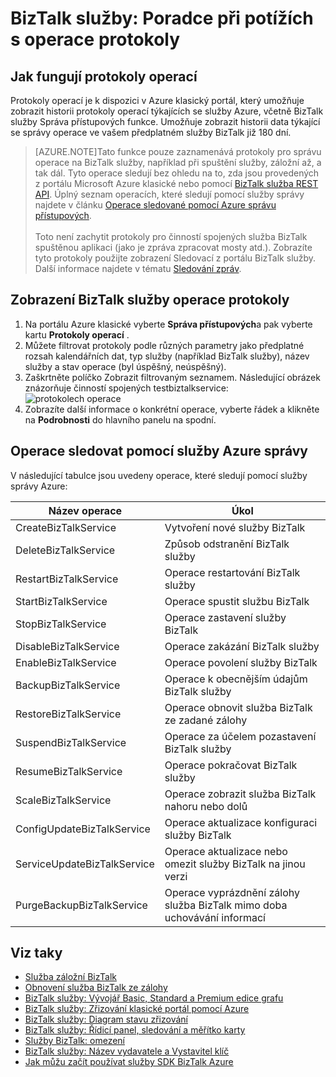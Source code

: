 <properties 
    pageTitle="Poradce při potížích s BizTalk služby, které využívají protokoly operací | Microsoft Azure" 
    description="Poradce při potížích BizTalk služby, které využívají protokoly operací. MABS WABS" 
    services="biztalk-services" 
    documentationCenter="" 
    authors="MandiOhlinger" 
    manager="erikre" 
    editor=""/>

<tags 
    ms.service="biztalk-services" 
    ms.workload="integration" 
    ms.tgt_pltfrm="na" 
    ms.devlang="na" 
    ms.topic="article" 
    ms.date="08/15/2016" 
    ms.author="mandia"/>


# <a name="biztalk-services-troubleshoot-using-operation-logs"></a>BizTalk služby: Poradce při potížích s operace protokoly

## <a name="what-are-the-operation-logs"></a>Jak fungují protokoly operací
Protokoly operací je k dispozici v Azure klasický portál, který umožňuje zobrazit historii protokoly operací týkajících se služby Azure, včetně BizTalk služby Správa přístupových funkce. Umožňuje zobrazit historii data týkající se správy operace ve vašem předplatném služby BizTalk již 180 dní.

> [AZURE.NOTE]Tato funkce pouze zaznamenává protokoly pro správu operace na BizTalk služby, například při spuštění služby, záložní až, a tak dál. Tyto operace sledují bez ohledu na to, zda jsou provedených z portálu Microsoft Azure klasické nebo pomocí [BizTalk služba REST API](http://msdn.microsoft.com/library/azure/dn232347.aspx). Úplný seznam operacích, které sledují pomocí služby správy najdete v článku [Operace sledované pomocí Azure správu přístupových](#bizops).<br/><br/>
Toto není zachytit protokoly pro činností spojených služba BizTalk spuštěnou aplikaci (jako je zpráva zpracovat mosty atd.). Zobrazíte tyto protokoly použijte zobrazení Sledovací z portálu BizTalk služby. Další informace najdete v tématu [Sledování zpráv](http://msdn.microsoft.com/library/azure/hh949805.aspx).

## <a name="view-biztalk-services-operation-logs"></a>Zobrazení BizTalk služby operace protokoly
1. Na portálu Azure klasické vyberte **Správa přístupových**a pak vyberte kartu **Protokoly operací** .
2. Můžete filtrovat protokoly podle různých parametry jako předplatné rozsah kalendářních dat, typ služby (například BizTalk služby), název služby a stav operace (byl úspěšný, neúspěšný).
3. Zaškrtněte políčko Zobrazit filtrovaným seznamem. Následující obrázek znázorňuje činností spojených testbiztalkservice:  ![protokolech operace][ViewLogs] 
4. Zobrazíte další informace o konkrétní operace, vyberte řádek a klikněte na **Podrobnosti** do hlavního panelu na spodní.


## <a name="bizops"></a>Operace sledovat pomocí služby Azure správy
V následující tabulce jsou uvedeny operace, které sledují pomocí služby správy Azure:

Název operace | Úkol
--- | ---
CreateBizTalkService | Vytvoření nové služby BizTalk
DeleteBizTalkService | Způsob odstranění BizTalk služby
RestartBizTalkService | Operace restartování BizTalk služby
StartBizTalkService | Operace spustit službu BizTalk
StopBizTalkService | Operace zastavení služby BizTalk
DisableBizTalkService | Operace zakázání BizTalk služby
EnableBizTalkService | Operace povolení služby BizTalk
BackupBizTalkService | Operace k obecnějším údajům BizTalk služby
RestoreBizTalkService | Operace obnovit služba BizTalk ze zadané zálohy
SuspendBizTalkService | Operace za účelem pozastavení BizTalk služby
ResumeBizTalkService | Operace pokračovat BizTalk služby
ScaleBizTalkService | Operace zobrazit služba BizTalk nahoru nebo dolů
ConfigUpdateBizTalkService | Operace aktualizace konfiguraci služby BizTalk
ServiceUpdateBizTalkService | Operace aktualizace nebo omezit služby BizTalk na jinou verzi
PurgeBackupBizTalkService | Operace vyprázdnění zálohy služba BizTalk mimo doba uchovávání informací


## <a name="see-also"></a>Viz taky
- [Služba záložní BizTalk](http://go.microsoft.com/fwlink/p/?LinkID=325584)
- [Obnovení služba BizTalk ze zálohy](http://go.microsoft.com/fwlink/p/?LinkID=325582)
- [BizTalk služby: Vývojář Basic, Standard a Premium edice grafu](http://go.microsoft.com/fwlink/p/?LinkID=302279)
- [BizTalk služby: Zřizování klasické portál pomocí Azure](http://go.microsoft.com/fwlink/p/?LinkID=302280)
- [BizTalk služby: Diagram stavu zřizování](http://go.microsoft.com/fwlink/p/?LinkID=329870)
- [BizTalk služby: Řídicí panel, sledování a měřítko karty](http://go.microsoft.com/fwlink/p/?LinkID=302281)
- [Služby BizTalk: omezení](http://go.microsoft.com/fwlink/p/?LinkID=302282)
- [BizTalk služby: Název vydavatele a Vystavitel klíč](http://go.microsoft.com/fwlink/p/?LinkID=303941)
- [Jak můžu začít používat služby SDK BizTalk Azure](http://go.microsoft.com/fwlink/p/?LinkID=302335)

[ViewLogs]: ./media/biztalk-troubleshoot-using-ops-logs/Operation-Logs.png
 
